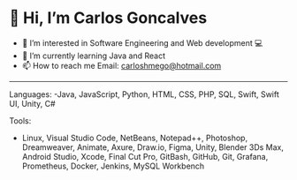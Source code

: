 # 👋 Hi, I’m Carlos Goncalves #
- 👀 I’m interested in Software Engineering and Web development :computer:
- 🌱 I’m currently learning Java and React
- 📫 How to reach me  Email: carloshmego@hotmail.com 
***
Languages:
-Java, JavaScript, Python, HTML, CSS, PHP, SQL, Swift, Swift UI, Unity, C#

Tools:
- Linux, Visual Studio Code, NetBeans, Notepad++, Photoshop, Dreamweaver, Animate, Axure, Draw.io, Figma, Unity, Blender 3Ds Max, Android Studio, Xcode, Final Cut Pro, GitBash, GitHub, Git, Grafana, Prometheus, Docker, Jenkins, MySQL Workbench
